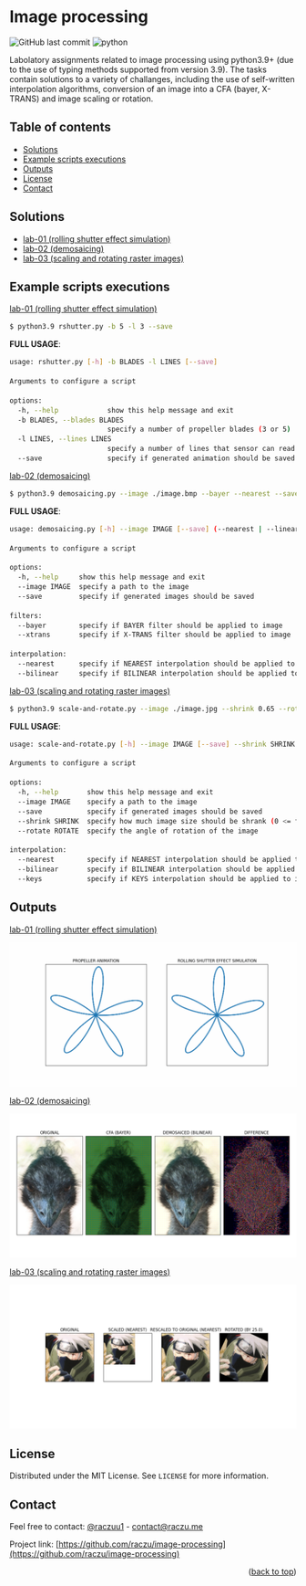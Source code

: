 <div id="top"></div>

# Image processing

![GitHub last commit](https://img.shields.io/github/last-commit/raczu/image-processing)
![python](https://img.shields.io/badge/python-3.9-blue.svg)

Labolatory assignments related to image processing using python3.9+ (due to the use of typing methods supported from version 3.9). The tasks contain solutions to a variety of challanges, including the use of self-written interpolation algorithms, conversion of an image into a CFA (bayer, X-TRANS) and image scaling or rotation.

## Table of contents

* [Solutions](#solutions)
* [Example scripts executions](#example-scripts-executions)
* [Outputs](#outputs)
* [License](#license)
* [Contact](#contact)

## Solutions
* [lab-01 (rolling shutter effect simulation)](https://github.com/raczu/image-processing/tree/main/lab-01)
* [lab-02 (demosaicing)](https://github.com/raczu/image-processing/tree/main/lab-02)
* [lab-03 (scaling and rotating raster images)](https://github.com/raczu/image-processing/tree/main/lab-03)

## Example scripts executions
[lab-01 (rolling shutter effect simulation)](https://github.com/raczu/image-processing/tree/main/lab-01)
```bash
$ python3.9 rshutter.py -b 5 -l 3 --save
```

**FULL USAGE**:
```bash
usage: rshutter.py [-h] -b BLADES -l LINES [--save]

Arguments to configure a script

options:
  -h, --help            show this help message and exit
  -b BLADES, --blades BLADES
                        specify a number of propeller blades (3 or 5)
  -l LINES, --lines LINES
                        specify a number of lines that sensor can read at once
  --save                specify if generated animation should be saved
```

[lab-02 (demosaicing)](https://github.com/raczu/image-processing/tree/main/lab-02)
```bash
$ python3.9 demosaicing.py --image ./image.bmp --bayer --nearest --save
```

**FULL USAGE**:
```bash
usage: demosaicing.py [-h] --image IMAGE [--save] (--nearest | --linear) (--bayer | --xtrans)

Arguments to configure a script

options:
  -h, --help     show this help message and exit
  --image IMAGE  specify a path to the image
  --save         specify if generated images should be saved

filters:
  --bayer        specify if BAYER filter should be applied to image
  --xtrans       specify if X-TRANS filter should be applied to image

interpolation:
  --nearest      specify if NEAREST interpolation should be applied to image
  --bilinear     specify if BILINEAR interpolation should be applied to image

```

[lab-03 (scaling and rotating raster images)](https://github.com/raczu/image-processing/tree/main/lab-03)
```bash
$ python3.9 scale-and-rotate.py --image ./image.jpg --shrink 0.65 --rotate 65 --nearest --save
```

**FULL USAGE**:
```bash
usage: scale-and-rotate.py [-h] --image IMAGE [--save] --shrink SHRINK (--nearest | --bilinear | --keys) --rotate ROTATE

Arguments to configure a script

options:
  -h, --help       show this help message and exit
  --image IMAGE    specify a path to the image
  --save           specify if generated images should be saved
  --shrink SHRINK  specify how much image size should be shrank (0 <= factor <= 1)
  --rotate ROTATE  specify the angle of rotation of the image

interpolation:
  --nearest        specify if NEAREST interpolation should be applied to image
  --bilinear       specify if BILINEAR interpolation should be applied to image
  --keys           specify if KEYS interpolation should be applied to image
```

## Outputs
[lab-01 (rolling shutter effect simulation)](https://github.com/raczu/image-processing/tree/main/lab-01)

![rolling-shutter-effect-simulation](https://github.com/raczu/image-processing/blob/main/lab-01/assets/rolling-shutter-simulation.gif)

[lab-02 (demosaicing)](https://github.com/raczu/image-processing/tree/main/lab-02)

![demosaicing](https://github.com/raczu/image-processing/blob/main/lab-02/assets/summary.png)

[lab-03 (scaling and rotating raster images)](https://github.com/raczu/image-processing/tree/main/lab-03)

![scaling-and-rotating-raster-images](https://github.com/raczu/image-processing/blob/main/lab-03/assets/summary.png)


## License

Distributed under the MIT License. See `LICENSE` for more information.

## Contact
Feel free to contact: [@raczuu1](https://twitter.com/raczuu1) - contact@raczu.me

Project link: [https://github.com/raczu/image-processing](https://github.com/raczu/image-processing)
<p align="right">(<a href="#top">back to top</a>)</p>
